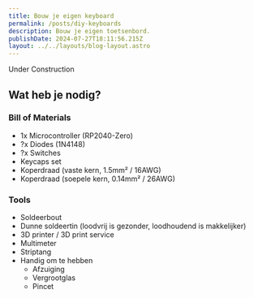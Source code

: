 ```yaml
---
title: Bouw je eigen keyboard
permalink: /posts/diy-keyboards
description: Bouw je eigen toetsenbord.
publishDate: 2024-07-27T18:11:56.215Z
layout: ../../layouts/blog-layout.astro
---
```


Under Construction

## Wat heb je nodig?

### Bill of Materials
- 1x Microcontroller (RP2040-Zero)
- ?x Diodes (1N4148)
- ?x Switches
- Keycaps set
- Koperdraad (vaste kern, 1.5mm² / 16AWG)
- Koperdraad (soepele kern, 0.14mm² / 26AWG)

### Tools
- Soldeerbout
- Dunne soldeertin (loodvrij is gezonder, loodhoudend is makkelijker)
- 3D printer / 3D print service
- Multimeter
- Striptang
- Handig om te hebben
    - Afzuiging
    - Vergrootglas
    - Pincet
